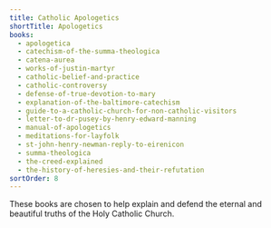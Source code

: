```yaml
---
title: Catholic Apologetics
shortTitle: Apologetics
books:
  - apologetica
  - catechism-of-the-summa-theologica
  - catena-aurea
  - works-of-justin-martyr
  - catholic-belief-and-practice
  - catholic-controversy
  - defense-of-true-devotion-to-mary
  - explanation-of-the-baltimore-catechism
  - guide-to-a-catholic-church-for-non-catholic-visitors
  - letter-to-dr-pusey-by-henry-edward-manning
  - manual-of-apologetics
  - meditations-for-layfolk
  - st-john-henry-newman-reply-to-eirenicon
  - summa-theologica
  - the-creed-explained
  - the-history-of-heresies-and-their-refutation
sortOrder: 8
---
```


These books are chosen to help explain and defend the eternal and beautiful truths of the Holy Catholic Church.
